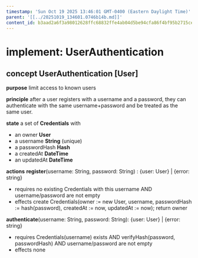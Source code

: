 ```yaml
---
timestamp: 'Sun Oct 19 2025 13:46:01 GMT-0400 (Eastern Daylight Time)'
parent: '[[../20251019_134601.0746b14b.md]]'
content_id: b3aad2a6f3a98012628ffc68832ffe4ab04d5be94cfa86f4bf95b2715ce66454
---
```


# implement: UserAuthentication

## concept **UserAuthentication** \[User]

**purpose**
limit access to known users

**principle**
after a user registers with a username and a password, they can authenticate with the same username+password and be treated as the same user.

**state**
a set of **Credentials** with

* an owner **User**
* a username **String** (unique)
* a passwordHash **Hash**
* a createdAt **DateTime**
* an updatedAt **DateTime**

**actions**
**register**(username: String, password: String) : {user: User} | {error: string}

* requires no existing Credentials with this username AND username/password are not empty
* effects create Credentials(owner := new User, username, passwordHash := hash(password), createdAt := now, updatedAt := now); return owner

**authenticate**(username: String, password: String): {user: User} | {error: string}

* requires Credentials(username) exists AND verifyHash(password, passwordHash) AND username/password are not empty
* effects none
